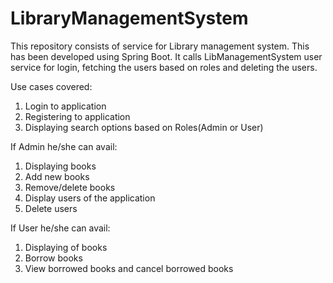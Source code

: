 # LibraryManagementSystem

This repository consists of service for Library management system. This has been developed using Spring Boot. 
It calls LibManagementSystem user service for login, fetching the users based on roles and deleting the users.


Use cases covered:
1) Login to application
2) Registering to application
3) Displaying search options based on Roles(Admin or User)

If Admin he/she can avail:

1) Displaying books
2) Add new books
3) Remove/delete books
4) Display users of the application
5) Delete users

If User he/she can avail:

1) Displaying of books
2) Borrow books
3) View borrowed books and cancel borrowed books


